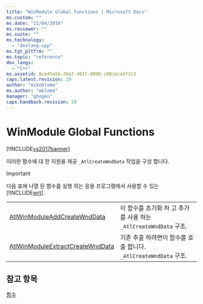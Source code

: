 ```yaml
---
title: "WinModule Global Functions | Microsoft Docs"
ms.custom: ""
ms.date: "11/04/2016"
ms.reviewer: ""
ms.suite: ""
ms.technology: 
  - "devlang-cpp"
ms.tgt_pltfrm: ""
ms.topic: "reference"
dev_langs: 
  - "C++"
ms.assetid: 8ce45a5b-26a7-491f-9096-c09ceca5f2c2
caps.latest.revision: 19
author: "mikeblome"
ms.author: "mblome"
manager: "ghogen"
caps.handback.revision: 20
---
```

# WinModule Global Functions
[!INCLUDE[vs2017banner](../../assembler/inline/includes/vs2017banner.md)]

이러한 함수에 대 한 지원을 제공 `_AtlCreateWndData` 작업을 구성 합니다.  
  
> [!IMPORTANT]
>  다음 표에 나열 된 함수를 실행 하는 응용 프로그램에서 사용할 수 있는 [!INCLUDE[wrt](../../atl/reference/includes/wrt_md.md)].  
  
|||  
|-|-|  
|[AtlWinModuleAddCreateWndData](../Topic/AtlWinModuleAddCreateWndData.md)|이 함수를 초기화 하 고 추가를 사용 하는 `_AtlCreateWndData` 구조.|  
|[AtlWinModuleExtractCreateWndData](../Topic/AtlWinModuleExtractCreateWndData.md)|기존 추출 하려면이 함수를 호출 합니다. `_AtlCreateWndData` 구조.|  
  
## 참고 항목  
 [함수](../../atl/reference/atl-functions.md)